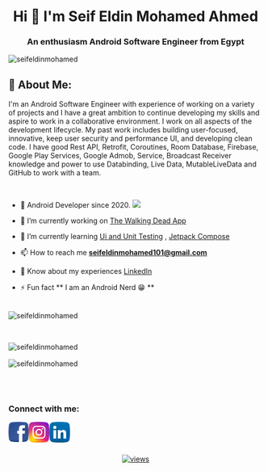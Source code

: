 <h1 align="center">Hi 👋 I'm Seif Eldin Mohamed Ahmed</h1>
<h3 align="center">An enthusiasm Android Software Engineer from Egypt</h3>

<p align="left"> <img src="https://komarev.com/ghpvc/?username=seifeldinmohamed&label=Profile%20views&color=0e75b6&style=flat" alt="seifeldinmohamed" /> </p>

## 🤵 About Me:
I'm an Android Software Engineer with experience of working on a variety of projects and I have a great ambition to continue developing my skills and aspire to work in a collaborative environment. I work on all aspects of the development lifecycle. My past work includes building user-focused, innovative, keep user security and performance UI, and developing clean code. I have good Rest API, Retrofit, Coroutines, Room Database, Firebase, Google Play Services, Google Admob, Service, Broadcast Receiver knowledge and power to use Databinding, Live Data, MutableLiveData and GitHub to work with a team. 

<br>

- 🏦 Android Developer since 2020.
      <img src="https://media.giphy.com/media/WUlplcMpOCEmTGBtBW/giphy.gif" width="30">
      
- 🔭 I’m currently working on [The Walking Dead App](https://github.com/SeifEldinMohamed/The-Walking-Dead-App)

- 🌱 I’m currently learning [Ui and Unit Testing]() , [Jetpack Compose](https://developer.android.com/jetpack/compose?gclid=Cj0KCQjwjbyYBhCdARIsAArC6LL3Ohqdc0S55oanUq9jwmPZ6W9OCoT4C-74quFi58KPtwe1tSvfRNUaAqjKEALw_wcB&gclsrc=aw.ds)

- 📫 How to reach me **seifeldinmohamed101@gmail.com**

- 📄 Know about my experiences [LinkedIn](https://www.linkedin.com/in/seif-mohamed-a6b1941b2/)

- ⚡ Fun fact ** I am an Android Nerd 😁 **
<br></br>

<p><img align="center" src="https://github-readme-streak-stats.herokuapp.com/?user=seifeldinmohamed&" alt="seifeldinmohamed" /></p>

<br>
<p>&nbsp;<img align="left" src="https://github-readme-stats.vercel.app/api?username=seifeldinmohamed&show_icons=true&locale=en" alt="seifeldinmohamed" /></p>
<p><img align="center" src="https://github-readme-stats.vercel.app/api/top-langs?username=seifeldinmohamed&show_icons=true&locale=en&layout=compact" alt="seifeldinmohamed" /></p>

<br></br>

<h3 align="left">Connect with me:</h3>

<a href="https://www.facebook.com/profile.php?id=100007229115620">
  <img align="left" alt="Seif Eldin Mohamed | Facebook" width="40px" src="https://github.com/alfayedoficial/alfayedoficial/blob/master/005-facebook.png?raw=true" />
</a>

<a href="https://www.instagram.com/seifmohamed_11/?hl=en">
  <img align="left" alt="Seif Eldin Mohamed  | Instagram " width="41px" src="https://github.com/alfayedoficial/alfayedoficial/blob/master/003-instagram.png?raw=true"/>
</a>

<a href="https://www.linkedin.com/in/seif-mohamed-a6b1941b2/">
  <img align="left" alt="Seif Eldin Mohamed  | LinkedIn " width="41px" src="https://github.com/alfayedoficial/alfayedoficial/blob/master/006-linkedin.png?raw=true" />
</a>

<br></br><br>
<!-- Resume Download section -->

<p align='center'>
      <a href="https://github.com/SeifEldinMohamed/SeifEldinMohamed/blob/main/Seif_Eldin%20Mohamed%20Ahmed_Resume_01-08-2022.pdf
"><img src="https://custom-icon-badges.herokuapp.com/badge/-download%20resume-EC1C24?style=for-the-badge&logo=Adobe%20Acrobat%20Reader&logoColor=white" alt="views" title="Download my latest resume" alt="resume"></a>
</p>




